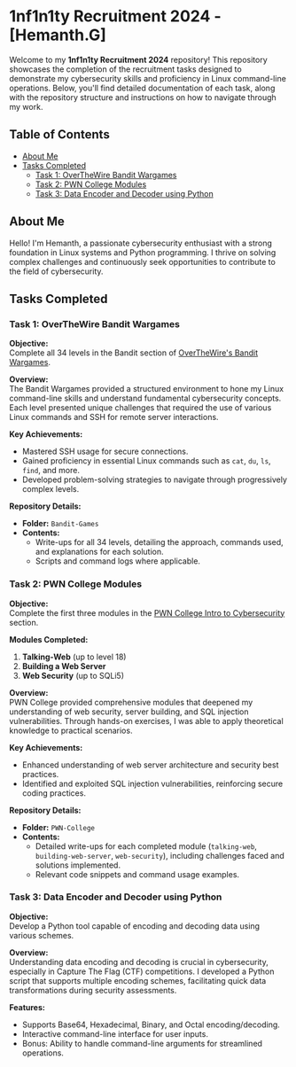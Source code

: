 # 1nf1n1ty Recruitment 2024 - [Hemanth.G]

Welcome to my **1nf1n1ty Recruitment 2024** repository! This repository showcases the completion of the recruitment tasks designed to demonstrate my cybersecurity skills and proficiency in Linux command-line operations. Below, you'll find detailed documentation of each task, along with the repository structure and instructions on how to navigate through my work.

## Table of Contents

- [About Me](#about-me)
- [Tasks Completed](#tasks-completed)
  - [Task 1: OverTheWire Bandit Wargames](#task-1-overthewire-bandit-wargames)
  - [Task 2: PWN College Modules](#task-2-pwn-college-modules)
  - [Task 3: Data Encoder and Decoder using Python](#task-3-data-encoder-and-decoder-using-python)

## About Me

Hello! I'm Hemanth, a passionate cybersecurity enthusiast with a strong foundation in Linux systems and Python programming. I thrive on solving complex challenges and continuously seek opportunities to contribute to the field of cybersecurity.

## Tasks Completed

### Task 1: OverTheWire Bandit Wargames

**Objective:**  
Complete all 34 levels in the Bandit section of [OverTheWire's Bandit Wargames](https://overthewire.org/wargames/bandit/).

**Overview:**  
The Bandit Wargames provided a structured environment to hone my Linux command-line skills and understand fundamental cybersecurity concepts. Each level presented unique challenges that required the use of various Linux commands and SSH for remote server interactions.

**Key Achievements:**
- Mastered SSH usage for secure connections.
- Gained proficiency in essential Linux commands such as `cat`, `du`, `ls`, `find`, and more.
- Developed problem-solving strategies to navigate through progressively complex levels.

**Repository Details:**
- **Folder:** `Bandit-Games`
- **Contents:**  
  - Write-ups for all 34 levels, detailing the approach, commands used, and explanations for each solution.
  - Scripts and command logs where applicable.

### Task 2: PWN College Modules

**Objective:**  
Complete the first three modules in the [PWN College Intro to Cybersecurity](https://pwn.college/intro-to-cybersecurity/) section.

**Modules Completed:**
1. **Talking-Web** (up to level 18)
2. **Building a Web Server**
3. **Web Security** (up to SQLi5)

**Overview:**  
PWN College provided comprehensive modules that deepened my understanding of web security, server building, and SQL injection vulnerabilities. Through hands-on exercises, I was able to apply theoretical knowledge to practical scenarios.

**Key Achievements:**
- Enhanced understanding of web server architecture and security best practices.
- Identified and exploited SQL injection vulnerabilities, reinforcing secure coding practices.

**Repository Details:**
- **Folder:** `PWN-College`
- **Contents:**  
  - Detailed write-ups for each completed module (`talking-web`, `building-web-server`, `web-security`), including challenges faced and solutions implemented.
  - Relevant code snippets and command usage examples.

### Task 3: Data Encoder and Decoder using Python

**Objective:**  
Develop a Python tool capable of encoding and decoding data using various schemes.

**Overview:**  
Understanding data encoding and decoding is crucial in cybersecurity, especially in Capture The Flag (CTF) competitions. I developed a Python script that supports multiple encoding schemes, facilitating quick data transformations during security assessments.

**Features:**
- Supports Base64, Hexadecimal, Binary, and Octal encoding/decoding.
- Interactive command-line interface for user inputs.
- Bonus: Ability to handle command-line arguments for streamlined operations.


